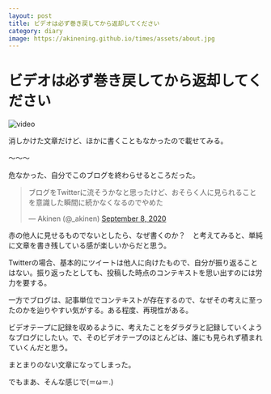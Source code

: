 ```yaml
---
layout: post
title: ビデオは必ず巻き戻してから返却してください
category: diary
image: https://akinening.github.io/times/assets/about.jpg
---
```


# ビデオは必ず巻き戻してから返却してください

<img src="https://akinening.github.io/times/assets/about.jpg" alt="video">

消しかけた文章だけど、ほかに書くこともなかったので載せてみる。

〜〜〜

危なかった、自分でこのブログを終わらせるところだった。

<blockquote class="twitter-tweet"><p lang="ja" dir="ltr">ブログをTwitterに流そうかなと思ったけど、おそらく人に見られることを意識した瞬間に続かなくなるのでやめた</p>&mdash; Akinen (@_akinen) <a href="https://twitter.com/_akinen/status/1303380721457754112?ref_src=twsrc%5Etfw">September 8, 2020</a></blockquote> <script async src="https://platform.twitter.com/widgets.js" charset="utf-8"></script>

赤の他人に見せるものでないとしたら、なぜ書くのか？　と考えてみると、単純に文章を書き残している感が楽しいからだと思う。

Twitterの場合、基本的にツイートは他人に向けたもので、自分が振り返ることはない。振り返ったとしても、投稿した時点のコンテキストを思い出すのには労力を要する。

一方でブログは、記事単位でコンテキストが存在するので、なぜその考えに至ったのかを辿りやすい気がする。ある程度、再現性がある。

ビデオテープに記録を収めるように、考えたことをダラダラと記録していくようなブログにしたい。で、そのビデオテープのほとんどは、誰にも見られず積まれていくんだと思う。

まとまりのない文章になってしまった。

でもまあ、そんな感じで(＝ω＝.)